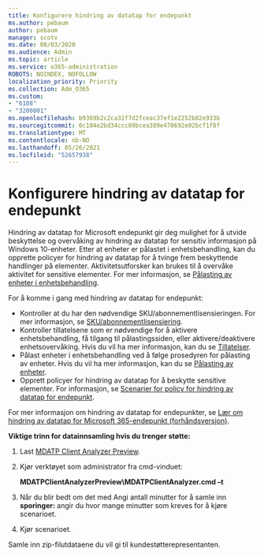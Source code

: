 ```yaml
---
title: Konfigurere hindring av datatap for endepunkt
ms.author: pebaum
author: pebaum
manager: scotv
ms.date: 08/03/2020
ms.audience: Admin
ms.topic: article
ms.service: o365-administration
ROBOTS: NOINDEX, NOFOLLOW
localization_priority: Priority
ms.collection: Adm_O365
ms.custom:
- "6108"
- "3200001"
ms.openlocfilehash: b9369b2c2ca31f7d2fceac37ef1e2252b82e933b
ms.sourcegitcommit: 0c104e2bd34ccc09bcea389e470692e92bcf1f8f
ms.translationtype: MT
ms.contentlocale: nb-NO
ms.lasthandoff: 05/26/2021
ms.locfileid: "52657938"
---
```

# <a name="configure-endpoint-dlp"></a>Konfigurere hindring av datatap for endepunkt

Hindring av datatap for Microsoft endepunkt gir deg mulighet for å utvide beskyttelse og overvåking av hindring av datatap for sensitiv informasjon på Windows 10-enheter. Etter at enheter er pålastet i enhetsbehandling, kan du opprette policyer for hindring av datatap for å tvinge frem beskyttende handlinger på elementer. Aktivitetsutforsker kan brukes til å overvåke aktivitet for sensitive elementer. For mer informasjon, se [Pålasting av enheter i enhetsbehandling](/microsoft-365/compliance/endpoint-dlp-getting-started#onboarding-devices-into-device-management).  

For å komme i gang med hindring av datatap for endepunkt:

- Kontroller at du har den nødvendige SKU/abonnementlisensieringen. For mer informasjon, se [SKU/abonnementlisensiering](/microsoft-365/compliance/endpoint-dlp-getting-started#skusubscriptions-licensing).
- Kontroller tillatelsene som er nødvendige for å aktivere enhetsbehandling, få tilgang til pålastingssiden, eller aktivere/deaktivere enhetsovervåking. Hvis du vil ha mer informasjon, kan du se [Tillatelser](/microsoft-365/compliance/endpoint-dlp-getting-started#permissions).
- Pålast enheter i enhetsbehandling ved å følge prosedyren for pålasting av enheter. Hvis du vil ha mer informasjon, kan du se [Pålasting av enheter](/microsoft-365/compliance/endpoint-dlp-getting-started#onboarding-devices). 
- Opprett policyer for hindring av datatap for å beskytte sensitive elementer. For informasjon, se [Scenarier for policy for hindring av datatap for endepunkt](/microsoft-365/compliance/endpoint-dlp-using?view=o365-worldwide#endpoint-dlp-policy-scenarios).

For mer informasjon om hindring av datatap for endepunkter, se [Lær om hindring av datatap for Microsoft 365-endepunkt (forhåndsversjon)](/microsoft-365/compliance/endpoint-dlp-learn-about).

**Viktige trinn for datainnsamling hvis du trenger støtte:**

1. Last [MDATP Client Analyzer Preview](https://aka.ms/betamdatpanalyzer).
1. Kjør verktøyet som administrator fra cmd-vinduet:

    **MDATPClientAnalyzerPreview\MDATPClientAnalyzer.cmd –t**

1. Når du blir bedt om det med Angi antall minutter for å samle inn **sporinger:** angir du hvor mange minutter som kreves for å kjøre scenarioet.
1. Kjør scenarioet.

Samle inn zip-filutdataene du vil gi til kundestøtterepresentanten.
